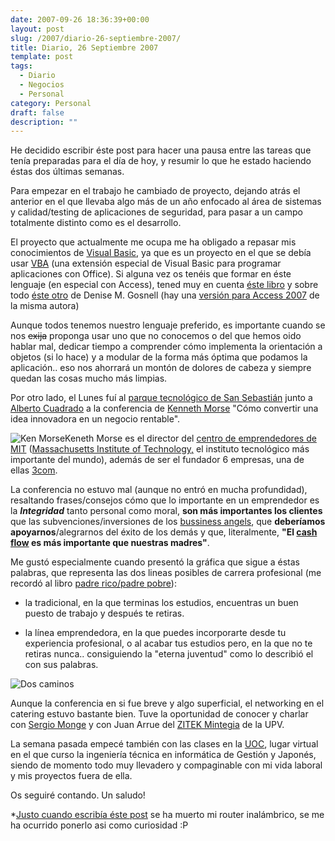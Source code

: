 ```yaml
---
date: 2007-09-26 18:36:39+00:00
layout: post
slug: /2007/diario-26-septiembre-2007/
title: Diario, 26 Septiembre 2007
template: post
tags:
  - Diario
  - Negocios
  - Personal
category: Personal
draft: false
description: ""
---
```


He decidido escribir éste post para hacer una pausa entre las tareas que tenía preparadas para el día de hoy, y resumir lo que he estado haciendo éstas dos últimas semanas.

Para empezar en el trabajo he cambiado de proyecto, dejando atrás el anterior en el que llevaba algo más de un año enfocado al área de sistemas y calidad/testing de aplicaciones de seguridad, para pasar a un campo totalmente distinto como es el desarrollo.

El proyecto que actualmente me ocupa me ha obligado a repasar mis conocimientos de [Visual Basic](http://es.wikipedia.org/wiki/Visual_Basic), ya que es un proyecto en el que se debía usar [VBA](http://en.wikipedia.org/wiki/Visual_Basic_for_Applications) (una extensión especial de Visual Basic para programar aplicaciones con Office). Si alguna vez os tenéis que formar en éste lenguaje (en especial con Access), tened muy en cuenta [éste libro](http://www.amazon.com/Microsoft-Access-Programming-Absolute-Beginner/dp/1598633937/ref=pd_bbs_sr_11/002-7135026-8451205?ie=UTF8&s=books&qid=1190825526&sr=8-11) y sobre todo [éste otro](http://www.amazon.com/Beginning-Access-2003-VBA-Programmer/dp/0764556592/ref=pd_bbs_sr_1/002-7135026-8451205?ie=UTF8&s=books&qid=1190825526&sr=8-1) de Denise M. Gosnell (hay una [versión para Access 2007](http://www.wrox.com/WileyCDA/WroxTitle/productCd-0470046848.html) de la misma autora)

Aunque todos tenemos nuestro lenguaje preferido, es importante cuando se nos <strike>exija</strike> proponga usar uno que no conocemos o del que hemos oido hablar mal, dedicar tiempo a comprender cómo implementa la orientación a objetos (si lo hace) y a modular de la forma más óptima que podamos la aplicación.. eso nos ahorrará un montón de dolores de cabeza y siempre quedan las cosas mucho más limpias.

Por otro lado, el Lunes fuí al [parque tecnológico de San Sebastián](http://www.miramon.es) junto a [Alberto Cuadrado](http://blog.albertocuadrado.com) a la conferencia de [Kenneth Morse](http://entrepreneurship.mit.edu/staff.php) "Cómo convertir una idea innovadora en un negocio rentable".

![Ken Morse](https://farm2.static.flickr.com/1116/1443086321_22bbb6d7e7_m.jpg)Keneth Morse es el director del [centro de emprendedores de MIT](http://entrepreneurship.mit.edu/index.php) ([Massachusetts Institute of Technology,](http://web.mit.edu/aboutmit/) el instituto tecnológico más importante del mundo), además de ser el fundador 6 empresas, una de ellas [3com](http://www.3com.es/).

La conferencia no estuvo mal (aunque no entró en mucha profundidad), resaltando frases/consejos cómo que lo importante en un emprendedor es la _**Integridad**_ tanto personal como moral, **son más importantes los clientes** que las subvenciones/inversiones de los [bussiness angels](http://en.wikipedia.org/wiki/Angel_investor), que **deberíamos apoyarnos**/alegrarnos del éxito de los demás y que,  literalmente, **"El [cash flow](http://es.wikipedia.org/wiki/Flujo_de_caja) es más importante que nuestras madres"**.

Me gustó especialmente cuando presentó la gráfica que sigue a éstas palabras, que representa las dos lineas posibles de carrera profesional (me recordó al libro [padre rico/padre pobre](http://casadellibro.com/fichas/fichabiblio/0,,2900001011892,00.html?codigo=2900001011892&nombre=PADRE%20RICO%2C%20PADRE%20POBRE%3A%20LO%20QUE%20LOS%20RICOS%20ENSE%D1AN%20A%20SUS%20HIJOS%20ACE%20RCA%20DEL%20DINERO%20%21Y%20LA%20CLASE%20MEDIA%20NO%21)):



	
  * la tradicional, en la que terminas los estudios, encuentras un buen puesto de trabajo y después te retiras.

	
  * la línea emprendedora, en la que puedes incorporarte desde tu experiencia profesional, o al acabar tus estudios pero, en la que no te retiras nunca.. consiguiendo la "eterna juventud" como lo describió el con sus palabras.




![Dos caminos](https://farm2.static.flickr.com/1204/1443948096_3cbd3883b1.jpg)


Aunque la conferencia en si fue breve y algo superficial, el networking en el catering estuvo bastante bien. Tuve la oportunidad de conocer y charlar con [Sergio Monge](http://www.sergiomonge.com/) y con Juan Arrue del  				[ZITEK Mintegia](http://www.ikerkuntza.ehu.es/p083-8991/es/contenidos/informacion/zitek/es_zitek/zitek.html) de la UPV.

La semana pasada empecé también con las clases en la [UOC](http://uoc.edu), lugar virtual en el que curso la ingeniería técnica en informática de Gestión y Japonés, siendo de momento todo muy llevadero y compaginable con mi vida laboral y mis proyectos fuera de ella.

Os seguiré contando. Un saludo!

*[Justo cuando escribía éste post](http://twitter.com/asiermarques/statuses/294947822) se ha muerto mi router inalámbrico, se me ha ocurrido ponerlo asi como curiosidad :P
